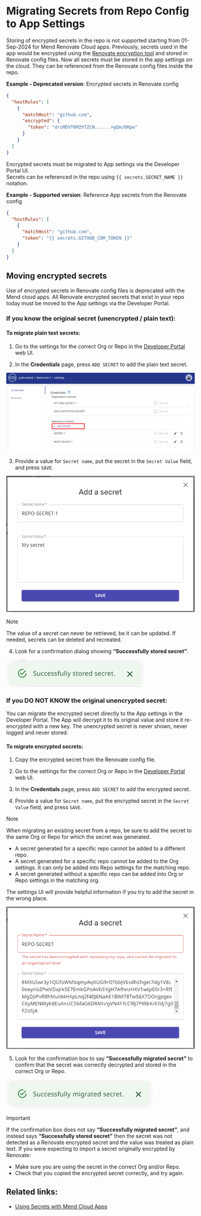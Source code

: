 # Migrating Secrets from Repo Config to App Settings

Storing of encrypted secrets in the repo is not supported starting from 01-Sep-2024 for Mend Renovate Cloud apps.
Previously, secrets used in the app would be encrypted using the [Renovate encryption tool](https://app.renovatebot.com/encrypt) and stored in Renovate config files.
Now all secrets must be stored in the app settings on the cloud.
They can be referenced from the Renovate config files inside the repo.

**Example - Deprecated version**: Encrypted secrets in Renovate config

```json
{
  "hostRules": [
    {
      "matchHost": "github.com",
      "encrypted": {
        "token": "drsMDVf6M2hTZCN......+gQm/0Rpw"
      }
    }
  ]
}
```

Encrypted secrets must be migrated to App settings via the Developer Portal UI.<br/>
Secrets can be referenced in the repo using `{{ secrets.SECRET_NAME }}` notation.

**Example - Supported version**: Reference App secrets from the Renovate config

```json
{
  "hostRules": [
    {
      "matchHost": "github.com",
      "token": "{{ secrets.GITHUB_COM_TOKEN }}"
    }
  ]
}
```

## Moving encrypted secrets

Use of encrypted secrets in Renovate config files is deprecated with the Mend cloud apps. All Renovate encrypted secrets that exist in your repo today must be moved to the App settings via the Developer Portal.

### If you know the original secret (unencrypted / plain text):

#### To migrate plain text secrets:

1. Go to the settings for the correct Org or Repo in the [Developer Portal](http://developer.mend.io) web UI.

2. In the **Credentials** page, press `ADD SECRET` to add the plain text secret.

![Add repo secret](../assets/images/app-settings/add-repo-secret.png)

3. Provide a value for `Secret name`, put the secret in the `Secret Value` field, and press `SAVE`.

![Add a Secret dialog box](../assets/images/app-settings/add-a-secret.png)

> [!NOTE]
>
> The value of a secret can never be retrieved, be it can be updated. If needed, secrets can be deleted and recreated.

4. Look for a confirmation dialog showing **“Successfully stored secret”**.

![Successfully stored secret](../assets/images/app-settings/stored-secret-plaintext.png)

### If you DO NOT KNOW the original unencrypted secret:

You can migrate the encrypted secret directly to the App settings in the Developer Portal.
The App will decrypt it to its original value and store it re-encrypted with a new key.
The unencrypted secret is never shown, never logged and never stored.

#### To migrate encrypted secrets:

1. Copy the encrypted secret from the Renovate config file.

2. Go to the settings for the correct Org or Repo in the [Developer Portal](http://developer.mend.io) web UI.

3. In the **Credentials** page, press `ADD SECRET` to add the encrypted secret.

4. Provide a value for `Secret name`, put the encrypted secret in the `Secret Value` field, and press `SAVE`.

> [!NOTE]
>
> When migrating an existing secret from a repo, be sure to add the secret to the same Org or Repo for which the secret was generated.
>
> - A secret generated for a specific repo cannot be added to a different repo.
> - A secret generated for a specific repo cannot be added to the Org settings. It can only be added into Repo settings for the matching repo.
> - A secret generated without a specific repo can be added into Org or Repo settings in the matching org.

The settings UI will provide helpful information if you try to add the secret in the wrong place.

![Migrating secrets error](../assets/images/app-settings/encrypted-secrets-error.png)

5. Look for the confirmation box to say **“Successfully migrated secret”** to confirm that the secret was correctly decrypted and stored in the correct Org or Repo.

![Successfully migrated secret](../assets/images/app-settings/stored-secret-encrypted.png)

> [!IMPORTANT]
>
> If the confirmation box does not say **“Successfully migrated secret”**, and instead says **“Successfully stored secret”** then the secret was not detected as a Renovate encrypted secret and the value was treated as plain text.
> If you were expecting to import a secret originally encrypted by Renovate:
>
> - Make sure you are using the secret in the correct Org and/or Repo.
> - Check that you copied the encrypted secret correctly, and try again.

## Related links:

* [Using Secrets with Mend Cloud Apps](app-secrets.md)
